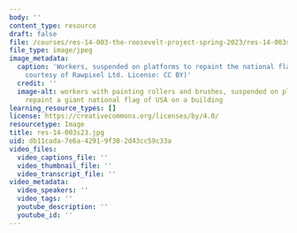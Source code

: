 ```yaml
---
body: ''
content_type: resource
draft: false
file: /courses/res-14-003-the-roosevelt-project-spring-2023/res-14-003s23.jpg
file_type: image/jpeg
image_metadata:
  caption: 'Workers, suspended on platforms to repaint the national flag of USA (Image
    courtesy of Rawpixel Ltd. License: CC BY)'
  credit: ''
  image-alt: workers with painting rollers and brushes, suspended on platforms to
    repaint a giant national flag of USA on a building
learning_resource_types: []
license: https://creativecommons.org/licenses/by/4.0/
resourcetype: Image
title: res-14-003s23.jpg
uid: db11cada-7e6a-4291-9f38-2d43cc59c33a
video_files:
  video_captions_file: ''
  video_thumbnail_file: ''
  video_transcript_file: ''
video_metadata:
  video_speakers: ''
  video_tags: ''
  youtube_description: ''
  youtube_id: ''
---
```


